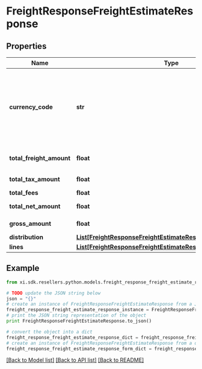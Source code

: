 # FreightResponseFreightEstimateResponse


## Properties

Name | Type | Description | Notes
------------ | ------------- | ------------- | -------------
**currency_code** | **str** | The country-specific three-character ISO 4217 currency code used for the order. | [optional] 
**total_freight_amount** | **float** | Total freight amount. | [optional] 
**total_tax_amount** | **float** | Total tax amount. | [optional] 
**total_fees** | **float** | Total fees. | [optional] 
**total_net_amount** | **float** | Total net amount. | [optional] 
**gross_amount** | **float** | Gross amount. | [optional] 
**distribution** | [**List[FreightResponseFreightEstimateResponseDistributionInner]**](FreightResponseFreightEstimateResponseDistributionInner.md) |  | [optional] 
**lines** | [**List[FreightResponseFreightEstimateResponseLinesInner]**](FreightResponseFreightEstimateResponseLinesInner.md) |  | [optional] 

## Example

```python
from xi.sdk.resellers.python.models.freight_response_freight_estimate_response import FreightResponseFreightEstimateResponse

# TODO update the JSON string below
json = "{}"
# create an instance of FreightResponseFreightEstimateResponse from a JSON string
freight_response_freight_estimate_response_instance = FreightResponseFreightEstimateResponse.from_json(json)
# print the JSON string representation of the object
print FreightResponseFreightEstimateResponse.to_json()

# convert the object into a dict
freight_response_freight_estimate_response_dict = freight_response_freight_estimate_response_instance.to_dict()
# create an instance of FreightResponseFreightEstimateResponse from a dict
freight_response_freight_estimate_response_form_dict = freight_response_freight_estimate_response.from_dict(freight_response_freight_estimate_response_dict)
```
[[Back to Model list]](../README.md#documentation-for-models) [[Back to API list]](../README.md#documentation-for-api-endpoints) [[Back to README]](../README.md)


